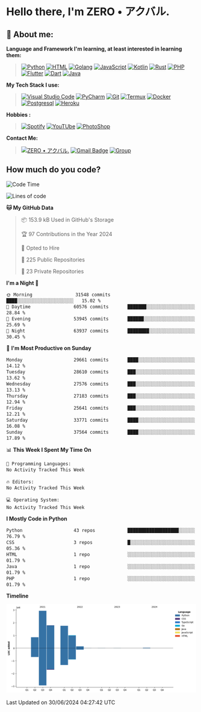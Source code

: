 # **Hello there**, I'm ZERO • アクバル.

## 👦 **About me**:

**Language and Framework I'm learning, at least interested in learning them:**

> [![Python](https://badges.aleen42.com/src/python.svg)](https://python.org)
> [![HTML](https://img.shields.io/badge/-HTML-%232c3e50?style=flat&logo=php)](https://whatwg.org)
> [![Golang](https://badges.aleen42.com/src/golang.svg)](https://golang.org)
> [![JavaScript](https://badges.aleen42.com/src/javascript.svg)](https://nodejs.org)
> [![Kotlin](https://badges.aleen42.com/src/kotlin.svg)](https://kotlinlang.org)
> [![Rust](https://img.shields.io/badge/-rust-%232c3e50?style=flat&logo=rust)](https://rust-lang.org)
> [![PHP](https://img.shields.io/badge/-php-%232c3e50?style=flat&logo=php)](https://www.php.net)
> [![Flutter](https://img.shields.io/badge/-flutter-%232c3e50?style=flat&logo=flutter)](https://flutter.dev)
> [![Dart](https://img.shields.io/badge/-dart-%232c3e50?style=flat&logo=dart)](https://dart.dev)
> [![Java](https://badges.aleen42.com/src/java.svg)](https://www.java.com/en)

**My Tech Stack I use:**

> [![Visual Studio Code](https://badges.aleen42.com/src/visual_studio_code.svg)](https://code.visualstudio.com)
> [![PyCharm](https://img.shields.io/badge/-pycharm-%23007ACC?style=flat&logo=pycharm&logoColor=black&color=black&labelColor=green)](https://www.jetbrains.com/pycharm)
> [![Git](https://img.shields.io/badge/-Git-%23F05032?style=flat&logo=git&logoColor=%23ffffff)](https://git-scm.com)
> [![Termux](https://img.shields.io/badge/-Termux-%232c3e50?style=flat&logo=typescript)](https://termux.com)
> [![Docker](https://badges.aleen42.com/src/docker.svg)](https://www.docker.com/)
> [![Postgresql](https://img.shields.io/badge/-Postgresql-%232c3e50?style=flat&logo=postgresql)](https://postgresql.org)
> [![Heroku](https://img.shields.io/badge/-Heroku-purple?style=flat&logo=heroku)](https://heroku.com)

**Hobbies :**

> [![Spotify](https://badges.aleen42.com/src/spotify.svg)](https://spotify.com)
> [![YouTUbe](https://badges.aleen42.com/src/youtube.svg)](https://spotify.com)
> [![PhotoShop](https://badges.aleen42.com/src/photoshop.svg)](https://www.adobe.com/products/photoshop.html)

**Contact Me:**

> [![ZERO • アクバル.](https://badges.aleen42.com/src/telegram.svg)](https://t.me/Anomaliii)
> [![Gmail Badge](https://img.shields.io/badge/-ryomensukuna83@gmail.com-c14438?style=flat&logo=Gmail&logoColor=white)](https://ryomensukuna83@gmail.com)
> [![Group](https://img.shields.io/badge/dynamic/json?logo=telegram&label=%40RandomAnimeIndonesia&labelColor=282c34&suffix=+members&color=2CA5E0&query=%24.data.totalSubs&url=https%3A%2F%2Fapi.spencerwoo.com%2Fsubstats%2F%3Fsource%3Dtelegram%26queryKey%3DGrup_Anime_Random&longCache=true%22)](https://t.me/Grup_Anime_Random)
 

## **How much do you code?**

<!--START_SECTION:waka-->
![Code Time](http://img.shields.io/badge/Code%20Time-991%20hrs%2053%20mins-blue)

![Lines of code](https://img.shields.io/badge/From%20Hello%20World%20I%27ve%20Written-8.5%20million%20lines%20of%20code-blue)

**🐱 My GitHub Data** 

> 📦 153.9 kB Used in GitHub's Storage 
 > 
> 🏆 97 Contributions in the Year 2024
 > 
> 💼 Opted to Hire
 > 
> 📜 225 Public Repositories 
 > 
> 🔑 23 Private Repositories 
 > 
**I'm a Night 🦉** 

```text
🌞 Morning                31548 commits       ████░░░░░░░░░░░░░░░░░░░░░   15.02 % 
🌆 Daytime                60576 commits       ███████░░░░░░░░░░░░░░░░░░   28.84 % 
🌃 Evening                53945 commits       ██████░░░░░░░░░░░░░░░░░░░   25.69 % 
🌙 Night                  63937 commits       ████████░░░░░░░░░░░░░░░░░   30.45 % 
```
📅 **I'm Most Productive on Sunday** 

```text
Monday                   29661 commits       ████░░░░░░░░░░░░░░░░░░░░░   14.12 % 
Tuesday                  28610 commits       ███░░░░░░░░░░░░░░░░░░░░░░   13.62 % 
Wednesday                27576 commits       ███░░░░░░░░░░░░░░░░░░░░░░   13.13 % 
Thursday                 27183 commits       ███░░░░░░░░░░░░░░░░░░░░░░   12.94 % 
Friday                   25641 commits       ███░░░░░░░░░░░░░░░░░░░░░░   12.21 % 
Saturday                 33771 commits       ████░░░░░░░░░░░░░░░░░░░░░   16.08 % 
Sunday                   37564 commits       ████░░░░░░░░░░░░░░░░░░░░░   17.89 % 
```


📊 **This Week I Spent My Time On** 

```text
💬 Programming Languages: 
No Activity Tracked This Week

🔥 Editors: 
No Activity Tracked This Week

💻 Operating System: 
No Activity Tracked This Week
```

**I Mostly Code in Python** 

```text
Python                   43 repos            ███████████████████░░░░░░   76.79 % 
CSS                      3 repos             █░░░░░░░░░░░░░░░░░░░░░░░░   05.36 % 
HTML                     1 repo              ░░░░░░░░░░░░░░░░░░░░░░░░░   01.79 % 
Java                     1 repo              ░░░░░░░░░░░░░░░░░░░░░░░░░   01.79 % 
PHP                      1 repo              ░░░░░░░░░░░░░░░░░░░░░░░░░   01.79 % 
```



**Timeline**

![Lines of Code chart](https://raw.githubusercontent.com/Ryomen-Sukuna/Ryomen-Sukuna/master/assets/bar_graph.png)


 Last Updated on 30/06/2024 04:27:42 UTC
<!--END_SECTION:waka-->
